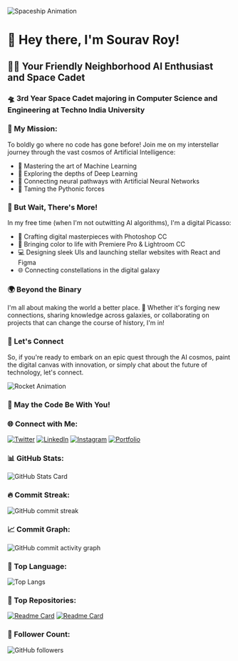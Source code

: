 <!-- Greetings, Earthlings! -->
![Spaceship Animation](https://img.shields.io/badge/Taking%20off-%F0%9F%9A%80-blueviolet)

# 🚀 Hey there, I'm Sourav Roy!

## 👨‍🚀 Your Friendly Neighborhood AI Enthusiast and Space Cadet
### 🛸 3rd Year Space Cadet majoring in Computer Science and Engineering at Techno India University

### 🌌 My Mission:
To boldly go where no code has gone before! Join me on my interstellar journey through the vast cosmos of Artificial Intelligence:

- 🌟 Mastering the art of Machine Learning
- 🚀 Exploring the depths of Deep Learning
- 🧠 Connecting neural pathways with Artificial Neural Networks
- 🐍 Taming the Pythonic forces

### 🎨 But Wait, There's More!
In my free time (when I'm not outwitting AI algorithms), I'm a digital Picasso:

- 🎨 Crafting digital masterpieces with Photoshop CC
- 🌈 Bringing color to life with Premiere Pro & Lightroom CC
- 💻 Designing sleek UIs and launching stellar websites with React and Figma
- 🌐 Connecting constellations in the digital galaxy

### 🌍 Beyond the Binary
I'm all about making the world a better place. 🌟 Whether it's forging new connections, sharing knowledge across galaxies, or collaborating on projects that can change the course of history, I'm in!

### 🚀 Let's Connect
So, if you're ready to embark on an epic quest through the AI cosmos, paint the digital canvas with innovation, or simply chat about the future of technology, let's connect.

![Rocket Animation](https://img.shields.io/badge/Embark%20on%20a%20Journey-%F0%9F%9A%80-green)

### 🌠 May the Code Be With You!

### 🌐 Connect with Me:
[![Twitter](https://img.shields.io/twitter/follow/souravroy0811?label=Follow%20Me%20on%20Twitter&style=social)](https://twitter.com/souravroy0811)
[![LinkedIn](https://img.shields.io/badge/Connect%20on%20LinkedIn-blue?style=flat-square&logo=linkedin)](https://www.linkedin.com/in/souravroy0811)
[![Instagram](https://img.shields.io/badge/Follow%20on%20Instagram-%23E4405F?style=flat-square&logo=instagram)](https://www.instagram.com/souravroy0811)
[![Portfolio](https://img.shields.io/badge/Visit%20My%20Portfolio-ff69b4?style=flat-square)](https://www.yourportfolio.com)

### 📊 GitHub Stats:
<!-- Your GitHub Stats Card with all available stats -->
![GitHub Stats Card](https://github-readme-stats.vercel.app/api?username=souravroy0811&show_icons=true&theme=dark&include_all_commits=true&count_private=true&hide_title=true)

### 🔥 Commit Streak:
![GitHub commit streak](https://github-readme-streak-stats.herokuapp.com/?user=souravroy0811&theme=dark)

### 📈 Commit Graph:
![GitHub commit activity graph](https://activity-graph.herokuapp.com/graph?username=souravroy0811&bg_color=000000&color=4ABDFF&line=4ABDFF&point=FFFFFF&hide_border=true&area=true)

### 📌 Top Language:
![Top Langs](https://github-readme-stats.vercel.app/api/top-langs/?username=souravroy0811&layout=compact&theme=dark)

### 🌟 Top Repositories:
[![Readme Card](https://github-readme-stats.vercel.app/api/pin/?username=souravroy0811&repo=YourRepository1&theme=dark)](https://github.com/souravroy0811/YourRepository1)
[![Readme Card](https://github-readme-stats.vercel.app/api/pin/?username=souravroy0811&repo=YourRepository2&theme=dark)](https://github.com/souravroy0811/YourRepository2)

### 👥 Follower Count:
![GitHub followers](https://img.shields.io/github/followers/souravroy0811?style=social)
